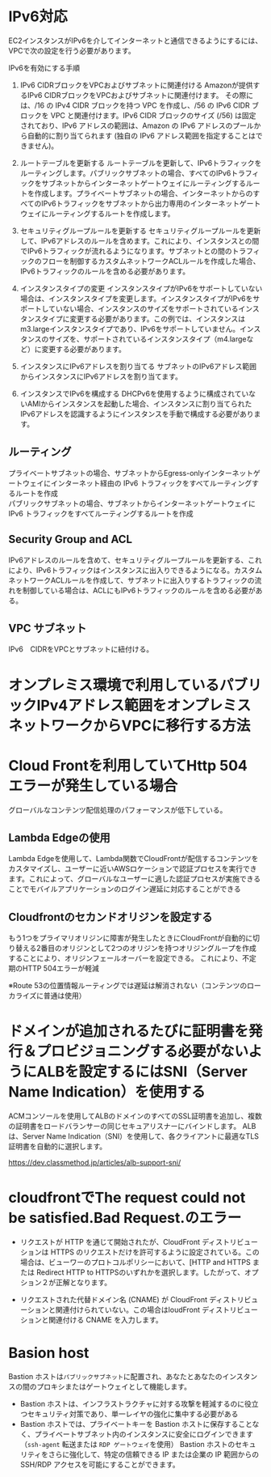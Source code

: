 # IPv6対応
EC2インスタンスがIPv6を介してインターネットと通信できるようにするには、VPCで次の設定を行う必要があります。

IPv6を有効にする手順
1. IPv6 CIDRブロックをVPCおよびサブネットに関連付ける
Amazonが提供するIPv6 CIDRブロックをVPCおよびサブネットに関連付けます。 
その際には、/16 の IPv4 CIDR ブロックを持つ VPC を作成し、/56 の IPv6 CIDR ブロックを VPC と関連付けます。IPv6 CIDR ブロックのサイズ (/56) は固定されており、IPv6 アドレスの範囲は、Amazon の IPv6 アドレスのプールから自動的に割り当てられます (独自の IPv6 アドレス範囲を指定することはできません)。 

1. ルートテーブルを更新する
ルートテーブルを更新して、IPv6トラフィックをルーティングします。パブリックサブネットの場合、すべてのIPv6トラフィックをサブネットからインターネットゲートウェイにルーティングするルートを作成します。プライベートサブネットの場合、インターネットからのすべてのIPv6トラフィックをサブネットから出力専用のインターネットゲートウェイにルーティングするルートを作成します。 

1. セキュリティグループルールを更新する
セキュリティグループルールを更新して、IPv6アドレスのルールを含めます。これにより、インスタンスとの間でIPv6トラフィックが流れるようになります。サブネットとの間のトラフィックのフローを制御するカスタムネットワークACLルールを作成した場合、IPv6トラフィックのルールを含める必要があります。 

1. インスタンスタイプの変更
インスタンスタイプがIPv6をサポートしていない場合は、インスタンスタイプを変更します。インスタンスタイプがIPv6をサポートしていない場合、インスタンスのサイズをサポートされているインスタンスタイプに変更する必要があります。この例では、インスタンスはm3.largeインスタンスタイプであり、IPv6をサポートしていません。インスタンスのサイズを、サポートされているインスタンスタイプ（m4.largeなど）に変更する必要があります。 

1. インスタンスにIPv6アドレスを割り当てる
サブネットのIPv6アドレス範囲からインスタンスにIPv6アドレスを割り当てます。

1. インスタンスでIPv6を構成する
DHCPv6を使用するように構成されていないAMIからインスタンスを起動した場合、インスタンスに割り当てられたIPv6アドレスを認識するようにインスタンスを手動で構成する必要があります。

## ルーティング
プライベートサブネットの場合、サブネットからEgress-onlyインターネットゲートウェイにインターネット経由の IPv6 トラフィックをすべてルーティングするルートを作成  
パブリックサブネットの場合、サブネットからインターネットゲートウェイに IPv6 トラフィックをすべてルーティングするルートを作成
## Security Group and ACL
IPv6アドレスのルールを含めて、セキュリティグループルールを更新する、これにより、IPv6トラフィックはインスタンスに出入りできるようになる。カスタムネットワークACLルールを作成して、サブネットに出入りするトラフィックの流れを制御している場合は、ACLにもIPv6トラフィックのルールを含める必要がある。

## VPC サブネット
IPv6　CIDRをVPCとサブネットに紐付ける。

# オンプレミス環境で利用しているパブリックIPv4アドレス範囲をオンプレミスネットワークからVPCに移行する方法

# Cloud Frontを利用していてHttp 504 エラーが発生している場合
グローバルなコンテンツ配信処理のパフォーマンスが低下している。
## Lambda Edgeの使用
Lambda Edgeを使用して、Lambda関数でCloudFrontが配信するコンテンツをカスタマイズし、ユーザーに近いAWSロケーションで認証プロセスを実行できます。これによって、グローバルなユーザーに適した認証プロセスが実施できることでモバイルアプリケーションのログイン遅延に対応することができる
## Cloudfrontのセカンドオリジンを設定する
もう1つをプライマリオリジンに障害が発生したときにCloudFrontが自動的に切り替える2番目のオリジンとして2つのオリジンを持つオリジングループを作成することにより、オリジンフェールオーバーを設定できる。
これにより、不定期のHTTP 504エラーが軽減

※Route 53の位置情報ルーティングでは遅延は解消されない（コンテンツのローカライズに普通は使用）

# ドメインが追加されるたびに証明書を発行＆プロビジョニングする必要がないようにALBを設定するにはSNI（Server Name Indication）を使用する
ACMコンソールを使用してALBのドメインのすべてのSSL証明書を追加し、複数の証明書をロードバランサーの同じセキュアリスナーにバインドします。
ALBは、Server Name Indication（SNI）を使用して、各クライアントに最適なTLS証明書を自動的に選択します。

https://dev.classmethod.jp/articles/alb-support-sni/

# cloudfrontでThe request could not be satisfied.Bad Request.のエラー
- リクエストが HTTP を通じて開始されたが、CloudFront ディストリビューションは HTTPS のリクエストだけを許可するように設定されている。この場合は、ビューワーのプロトコルポリシーにおいて、[HTTP and HTTPS  または Redirect HTTP to HTTPSのいずれかを選択します。したがって、オプション２が正解となります。

- リクエストされた代替ドメイン名 (CNAME) が CloudFront ディストリビューションと関連付けられていない。この場合はloudFront ディストリビューションと関連付ける CNAME を入力します。

# Basion host
Bastion ホストは`パブリックサブネット`に配置され、あなたとあなたのインスタンスの間のプロキシまたはゲートウェイとして機能します。
- Bastion ホストは、インフラストラクチャに対する攻撃を軽減するのに役立つセキュリティ対策であり、単一レイヤの強化に集中する必要がある
- Bastion ホストでは、プライベートキーを Bastion ホストに保存することなく、プライベートサブネット内のインスタンスに安全にログインできます（`ssh-agent` 転送または `RDP ゲートウェイ`を使用）
Bastion ホストのセキュリティをさらに強化して、特定の信頼できる IP または企業の IP 範囲からの SSH/RDP アクセスを可能にすることができます。